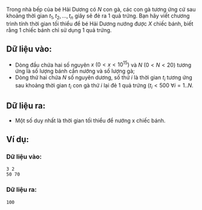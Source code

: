 Trong nhà bếp của bé Hải Dương có $N$ con gà, các con gà tương ứng cứ sau khoảng thời gian $t_1, t_2, …, t_n$ giây sẽ đẻ ra $1$ quả trứng. Bạn hãy viết chương trình tính thời gian tối thiểu để bé Hải Dương nướng được $X$ chiếc bánh, biết rằng $1$ chiếc bánh chỉ sử dụng $1$ quả trứng.

## Dữ liệu vào:
- Dòng đầu chứa hai số nguyên $x\ (0 < x < 10^{15})$  và $N\ (0 < N < 20)$ tương ứng là số lượng bánh cần nướng và số lượng gà;
- Dòng thứ hai chứa $N$ số nguyên dương, số thứ $i$ là thời gian $t_i$ tương ứng sau khoảng thời gian $t_i$ con gà thứ $i$ lại đẻ $1$ quả trứng $(t_i < 500 \ \forall i = 1..N$.

## Dữ liệu ra:
- Một số duy nhất là thời gian tối thiểu để nướng x chiếc bánh.

## Ví dụ:
### Dữ liệu vào:
```
3 2
50 70
```

### Dữ liệu ra:
```
100
```